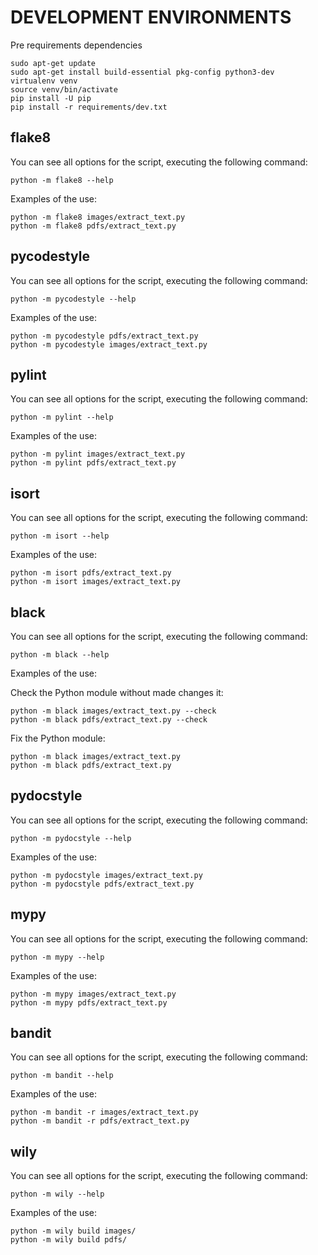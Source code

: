 # DEVELOPMENT ENVIRONMENTS

Pre requirements dependencies

```console
sudo apt-get update
sudo apt-get install build-essential pkg-config python3-dev
virtualenv venv
source venv/bin/activate
pip install -U pip
pip install -r requirements/dev.txt
```

## flake8

You can see all options for the script, executing the following command:

```console
python -m flake8 --help
```

Examples of the use:

```console
python -m flake8 images/extract_text.py
python -m flake8 pdfs/extract_text.py
```

## pycodestyle

You can see all options for the script, executing the following command:

```console
python -m pycodestyle --help
```

Examples of the use:

```console
python -m pycodestyle pdfs/extract_text.py
python -m pycodestyle images/extract_text.py
```

## pylint

You can see all options for the script, executing the following command:

```console
python -m pylint --help
```

Examples of the use:

```console
python -m pylint images/extract_text.py
python -m pylint pdfs/extract_text.py
```

## isort

You can see all options for the script, executing the following command:

```console
python -m isort --help
```

Examples of the use:

```console
python -m isort pdfs/extract_text.py
python -m isort images/extract_text.py
```

## black

You can see all options for the script, executing the following command:

```console
python -m black --help
```

Examples of the use:

Check the Python module without made changes it:

```console
python -m black images/extract_text.py --check
python -m black pdfs/extract_text.py --check
```

Fix the Python module:

```console
python -m black images/extract_text.py
python -m black pdfs/extract_text.py
```

## pydocstyle

You can see all options for the script, executing the following command:

```console
python -m pydocstyle --help
```

Examples of the use:

```console
python -m pydocstyle images/extract_text.py
python -m pydocstyle pdfs/extract_text.py
```

## mypy

You can see all options for the script, executing the following command:

```console
python -m mypy --help
```

Examples of the use:

```console
python -m mypy images/extract_text.py
python -m mypy pdfs/extract_text.py
```

## bandit

You can see all options for the script, executing the following command:

```console
python -m bandit --help
```

Examples of the use:

```console
python -m bandit -r images/extract_text.py
python -m bandit -r pdfs/extract_text.py
```

## wily

You can see all options for the script, executing the following command:

```console
python -m wily --help
```

Examples of the use:

```console
python -m wily build images/
python -m wily build pdfs/
```
